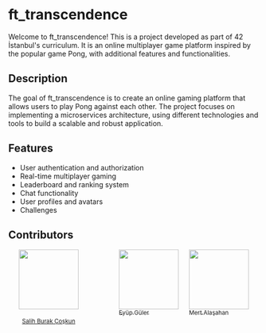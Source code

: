 # ft_transcendence

Welcome to ft_transcendence! This is a project developed as part of 42 İstanbul's curriculum. It is an online multiplayer game platform inspired by the popular game Pong, with additional features and functionalities.

## Description

The goal of ft_transcendence is to create an online gaming platform that allows users to play Pong against each other. The project focuses on implementing a microservices architecture, using different technologies and tools to build a scalable and robust application.

## Features

- User authentication and authorization
- Real-time multiplayer gaming
- Leaderboard and ranking system
- Chat functionality
- User profiles and avatars
- Challenges

## Contributors
<div style="display: flex; justify-content: space-evenly; ">
  <a href="https://github.com/csalihburak" style="text-align: center; display: inline-grid; padding-right: 60px">
    <img src="https://avatars.githubusercontent.com/u/91759472?v=4" width="120" style={{borderRadius: '50%'}} />
    <br />
    <sub>Salih Burak Çoşkun</sub> 
  </a>
  <a href="https://github.com/egulerr">
    <img src="https://avatars.githubusercontent.com/u/102732612?v=4" style="width:120px" />
    <br />
    <sub>Eyüp Güler</sub>
  </a>
  <a href="https://github.com/Mertflixs">
    <img src="https://avatars.githubusercontent.com/u/98750319?v=4" width="120" style={{borderRadius: '50%'}} />
    <br />
    <sub>Mert Alaşahan</sub>
  </a> 
</div>

